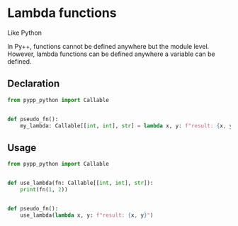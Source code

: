 # Lambda functions

Like Python

In Py++, functions cannot be defined anywhere but the module level. However, lambda functions can be defined anywhere a variable can be defined.

## Declaration

```python
from pypp_python import Callable


def pseudo_fn():
    my_lambda: Callable[[int, int], str] = lambda x, y: f"result: {x, y}"
```

## Usage

```python
from pypp_python import Callable


def use_lambda(fn: Callable[[int, int], str]):
    print(fn(1, 2))


def pseudo_fn():
    use_lambda(lambda x, y: f"result: {x, y}")
```